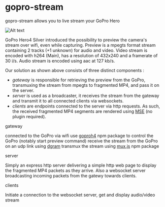 # gopro-stream

gopro-stream allows you to live stream your GoPro Hero

![Alt text](doc/architecture.png?raw=true "Overview")

GoPro Hero4 Silver introduced the possibility to preview the camera's stream over wifi, even while capturing. Preview is a mpegts format stream containing 2 tracks (+1 unknown) for audio and video. Video stream is encoded with h264 (Main), has a resolution of 432x240 and a framerate of 30 i/s. Audio stream is encoded using aac at 127 kb/s.

Our solution as shown above consists of three distinct components :
- _gateway_ is responsible for retrieving the preview from the GoPro, transmuxing the stream from mpegts to fragmented MP4, and pass it on the server.
- _server_ is used as a broadcaster, it receives the stream from the gateway and transmit it to all connected clients via websockets.
- _clients_ are endpoints connected to the server via http requests. As such, the received fragmented MP4 segments are rendered using [MSE](http://www.w3.org/TR/media-source/) (no plugin required).

gateway

connected to the GoPro via wifi
use [goproh4](https://github.com/citolen/goproh4) npm package to control the GoPro (notably start preview command)
receive the stream from the GoPro on an udp link using [dgram](https://nodejs.org/api/dgram.html)
transmux the stream using [mux.js](https://github.com/videojs/mux.js) npm package

server

Simply an express http server delivering a simple http web page to display the fragmented MP4 packets as they arrive. Also a websocket server broadcasting incoming packets from the gatewy towards clients.

clients

Initiate a connection to the websocket server, get and display audio/video stream